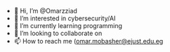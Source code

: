 - 👋 Hi, I’m @Omarzziad
- 👀 I’m interested in cybersecurity/AI
- 🌱 I’m currently learning programming
- 💞️ I’m looking to collaborate on 
- 📫 How to reach me (omar.mobasher@ejust.edu.eg

<!---
Omarzziad/Omarzziad is a ✨ special ✨ repository because its `README.md` (this file) appears on your GitHub profile.
You can click the Preview link to take a look at your changes.
--->
